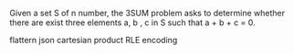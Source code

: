 Given a set S of n number, the 3SUM problem asks to determine whether there are exist three elements a, b , c in S such 
that a + b + c = 0. 

flattern json 
cartesian product 
RLE encoding